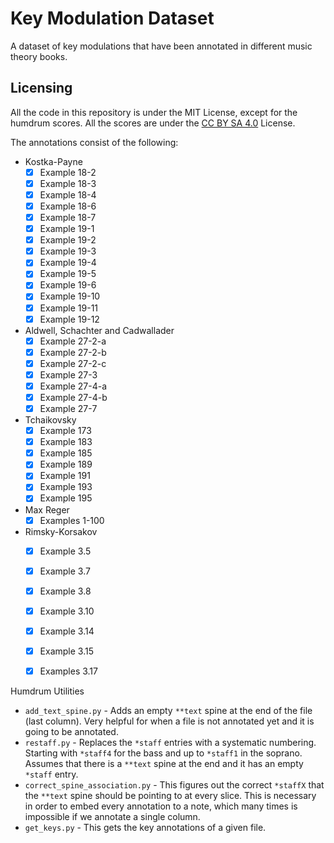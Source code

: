 # Key Modulation Dataset

A dataset of key modulations that have been annotated in different music theory books.

## Licensing

All the code in this repository is under the MIT License, except for the humdrum scores. All the scores are under the [CC BY SA 4.0](https://creativecommons.org/licenses/by/4.0/) License.

The annotations consist of the following:

- Kostka-Payne
  - [x] Example 18-2
  - [x] Example 18-3
  - [x] Example 18-4
  - [x] Example 18-6
  - [x] Example 18-7
  - [x] Example 19-1
  - [x] Example 19-2
  - [x] Example 19-3
  - [x] Example 19-4
  - [x] Example 19-5
  - [x] Example 19-6
  - [x] Example 19-10
  - [x] Example 19-11
  - [x] Example 19-12
- Aldwell, Schachter and Cadwallader
  - [x] Example 27-2-a
  - [x] Example 27-2-b
  - [x] Example 27-2-c
  - [x] Example 27-3
  - [x] Example 27-4-a
  - [x] Example 27-4-b
  - [x] Example 27-7
- Tchaikovsky
  - [x] Example 173
  - [x] Example 183
  - [x] Example 185
  - [x] Example 189
  - [x] Example 191
  - [x] Example 193
  - [x] Example 195
- Max Reger
  - [x] Examples 1-100
- Rimsky-Korsakov
  - [X] Example 3.5
  - [X] Example 3.7
  - [X] Example 3.8
  - [X] Example 3.10
  - [X] Example 3.14
  - [X] Example 3.15
  - [X] Examples 3.17


Humdrum Utilities

- `add_text_spine.py` - Adds an empty `**text` spine at the end of the file (last column). Very helpful for when a file is not annotated yet and it is going to be annotated.
- `restaff.py` - Replaces the `*staff` entries with a systematic numbering. Starting with `*staff4` for the bass and up to `*staff1` in the soprano. Assumes that there is a `**text` spine at the end and it has an empty `*staff` entry.
- `correct_spine_association.py` - This figures out the correct `*staffX` that the `**text` spine should be pointing to at every slice. This is necessary in order to embed every annotation to a note, which many times is impossible if we annotate a single column.  
- `get_keys.py` - This gets the key annotations of a given file.
